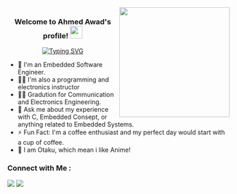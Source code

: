 
<img width="250" align="right" src="https://c.tenor.com/_DOBjnGspYAAAAAM/code-coding.gif">

<h3 align="center">
  Welcome to Ahmed Awad's profile!
  <img src="https://media.giphy.com/media/hvRJCLFzcasrR4ia7z/giphy.gif" width="28">
</h3>

<!-- Typing SVG by DenverCoder1 - https://github.com/DenverCoder1/readme-typing-svg -->
<p align="center">
  <a href="https://git.io/typing-svg"><img src="https://readme-typing-svg.herokuapp.com?font=Fira+Code&center=true&width=435&lines=Embedded+Software+Enginner;NEVER+Stop+Learning" alt="Typing SVG" /></a>
</p> 

- 🏢 I'm an Embedded Software Engineer.
- 👨‍🏫 I'm also a programming and electronics instructor
- 👨‍🎓 Gradution for Communication and Electronics Engineering.
- 💬 Ask me about my experience with C, Embedded Consept, or anything related to Embedded Systems.
- ⚡ Fun Fact: I'm a coffee enthusiast and my perfect day would start with a cup of coffee.
- 👘 I am Otaku, which mean i like Anime!


### Connect with Me :

<a href="https://linkedin.com/in/ahmedmohawad" target="_blank"><img src="https://img.shields.io/badge/-Ahmed%20Awad-0077B5?style=for-the-badge&logo=Linkedin&logoColor=white"/></a>
<a href="https://t.me/AhmdeM_Awad" target="_blank"><img src="https://img.shields.io/badge/-Ahmed%20Awad-0077B5?style=for-the-badge&logo=Telegram&logoColor=white"/></a>
